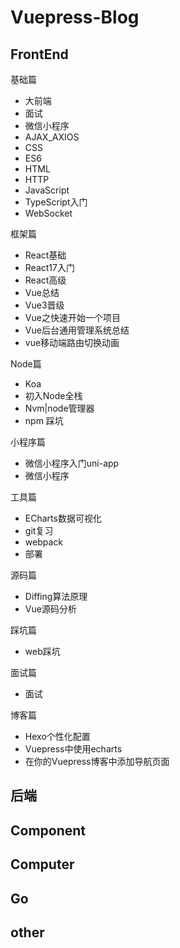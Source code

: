 # Vuepress-Blog


## FrontEnd

基础篇

  + 大前端
  + 面试
  + 微信小程序
  + AJAX_AXIOS
  + CSS
  + ES6
  + HTML
  + HTTP
  + JavaScript
  + TypeScript入门
  + WebSocket

框架篇

  + React基础
  + React17入门
  + React高级
  + Vue总结
  + Vue3晋级
  + Vue之快速开始一个项目
  + Vue后台通用管理系统总结
  + vue移动端路由切换动画

Node篇

  + Koa
  + 初入Node全栈
  + Nvm|node管理器
  + npm 踩坑

小程序篇

  + 微信小程序入门uni-app
  + 微信小程序

工具篇

  + ECharts数据可视化
  + git复习
  + webpack
  + 部署

源码篇

  + Diffing算法原理
  + Vue源码分析

踩坑篇

  + web踩坑

面试篇

  + 面试

博客篇

  + Hexo个性化配置
  + Vuepress中使用echarts
  + 在你的Vuepress博客中添加导航页面

## 后端

## Component

## Computer

## Go


## other
